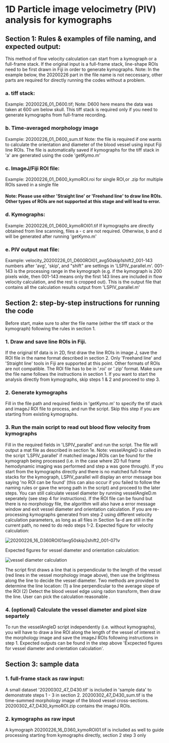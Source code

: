 # 1D Particle image velocimetry (PIV) analysis for kymographs
## Section 1: Rules & examples of file naming, and expected output: 
This method of flow velocity calculation can start from a kymograph or a full-frame stack. If the original input is a full-frame stack, line-shape ROIs need to be first drawn in Fiji in order to generate kymographs.
Note: In the example below, the 20200226 part in the file name is not neccessary, other parts are required for directly running the codes without a problem. 
### a. tiff stack:
Example: 20200226_01_D600.tif; Note: D600 here means the data was taken at 600 um below skull. 
This tiff stack is required only if you need to generate kymographs from full-frame recording. 
### b. Time-averaged morphology image
Example: 20200226_01_D600_sum.tif
Note: the file is required if one wants to calculate the orientation and diameter of the blood vessel using input Fiji line ROIs. The file is automatically saved if kymographs for the tiff stack in 'a' are generated using the code 'getKymo.m'
### c. ImageJ/Fiji ROI file: 
Example: 20200226_01_D600_kymoROI.roi for single ROI,or .zip for multiple ROIs saved in a single file
   #### Note: Please use either 'Straight line' or 'Freehand line' to draw line ROIs. Other types of ROIs are not supported at this stage and will lead to error. 
### d. Kymographs: 
Example: 20200226_01_D600_kymoROI01.tif 
If kymographs are directly obtained from line scanning, files a - c are not required.  Otherwise, b and d will be generated after running 'getKymo.m'
### e. PIV output mat file: 
Example: velocity_20200226_01_D600ROI01_avg50skip1shift2_001-143 
numbers after 'avg', 'skip', and "shift" are settings in 'LSPIV_parallel.m'. 001-143 is the processing range in the kymograph (e.g. if the kymograph is 200 pixels wide, then 001-143 means only the first 143 lines are included in flow velocity calculation, and the rest is cropped out). 
This is the output file that contains all the calculation results output from 'LSPIV_parallel.m'

## Section 2: step-by-step instructions for running the code
Before start, make sure to alter the file name (either the tiff stack or the kymograph) following the rules in section 1. 
### 1. Draw and save line ROIs in Fiji. 
   If the original tif data is in 2D, first draw the line ROIs in image J, save the ROI file in the name
   format described in section 2. 
   Only 'Freehand line' and 'Straight line' tools in Fiji are supported at this point. Other formats of ROIs are not compatible. 
   The ROI file has to be in '.roi' or '.zip' format. Make sure the file name follows the instructions in section 1. 
   If you want to start the analysis directly from kymographs, skip steps 1 & 2 and proceed to step 3. 
### 2. Generate kymographs 
   Fill in the file path and required fields in 'getKymo.m' to specify the tif stack and imageJ ROI file to process, and run the script. 
   Skip this step if you are starting from existing kymographs. 
### 3. Run the main script to read out blood flow velocity from kymographs 
   Fill in the required fields in 'LSPIV_parallel' and run the script.
   The file will output a mat file as described in section 1e. 
   Note: vesselAngleD is called in the script 'LSPIV_parallel' if matched imageJ ROIs can be found for the kymograph being processed (i.e. in the case where 2D full   frame hemodynamic imaging was performed and step a was gone through). If you start from the kymographs directly and there is no matched full-frame stacks for the      kymograph, LSPIV_parallel will display an error message box saying 'no ROI can be found' (this can also occur if you failed to follow the naming rules or gave the      wrong path in the script) and proceed to the later steps. You can still calculate vessel diameter by running vesselAngleD.m seperately (see step 4 for                  instructions). If the ROI file can be found but there is no morphology file, the algorithm will also have a error message window and exit vessel diameter and orientation calculation. 
   If you are re-processing kymographs generated from step 2 using different velocity calculation parameters, as long as all files in Section 1a-d are still in the current path, no need to do redo steps 1-2. 
   Expected figure for velocity calculation: 
   
   ![20200226_16_D360ROI01avg50skip2shift2_001-071v](https://user-images.githubusercontent.com/20729322/194437706-8b5d0230-9896-441d-b2bc-6d00500fc8eb.png)
   
   Expected figures for vessel diameter and orientation calculation: 
   
   ![vessel diameter calculation](https://user-images.githubusercontent.com/20729322/194438089-bd23e081-244a-4aba-be08-6468513a3f00.png)
   
   The script first draws a line that is perpendicular to the length of the vessel (red lines in the vessel morphology image above), then use the brightness along the line to decide the vessel diameter. Two methods are provided to determine the line location: (1) a line perpendicular to the average slope of the ROI (2) Detect the blood vessel edge using radon transform, then draw the line. User can pick the calculation reasonable . 
   
### 4. (optional) Calculate the vessel diameter and pixel size separtely
   To run the vesselAngleD script independently (i.e. without kymographs), you will have to draw a line ROI along the length of the vessel of interest in the morphology image and save the imageJ ROIs following instructions in step 1. Expected outputs can be found in the step above 'Excpected figures for vessel diameter and orientation calculation'. 
 
## Section 3: sample data
### 1. full-frame stack as raw input: 
A small dataset '20200302_47_D430.tif' is included in 'sample data' to demonstrate steps 1 - 3 in section 2. 
20200302_47_D430_sum.tif is the time-summed morphology image of the blood vessel cross-sections. 
20200302_47_D430_kymoROI.zip contains the imageJ ROIs. 
### 2. kymographs as raw input
A kymograph 20200226_16_D360_kymoROI01.tif is included as well to guide processing starting from 
kymographs directly, section 2 step 3 only
